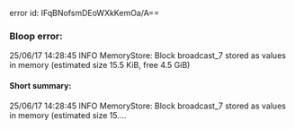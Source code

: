 error id: IFqBNofsmDEoWXkKemOa/A==
### Bloop error:

25/06/17 14:28:45 INFO MemoryStore: Block broadcast_7 stored as values in memory (estimated size 15.5 KiB, free 4.5 GiB)
#### Short summary: 

25/06/17 14:28:45 INFO MemoryStore: Block broadcast_7 stored as values in memory (estimated size 15....